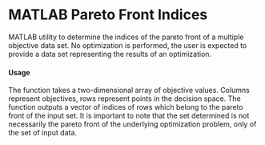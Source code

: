 # MATLAB Pareto Front Indices
MATLAB utility to determine the indices of the pareto front of a multiple objective data set. No optimization is performed, the user is expected to provide a data set representing the results of an optimization.

#### Usage
The function takes a two-dimensional array of objective values. Columns represent objectives, rows represent points in the decision space. The function outputs a vector of indices of rows which belong to the pareto front of the input set. It is important to note that the set determined is not necessarily the pareto front of the underlying optimization problem, only of the set of input data.
